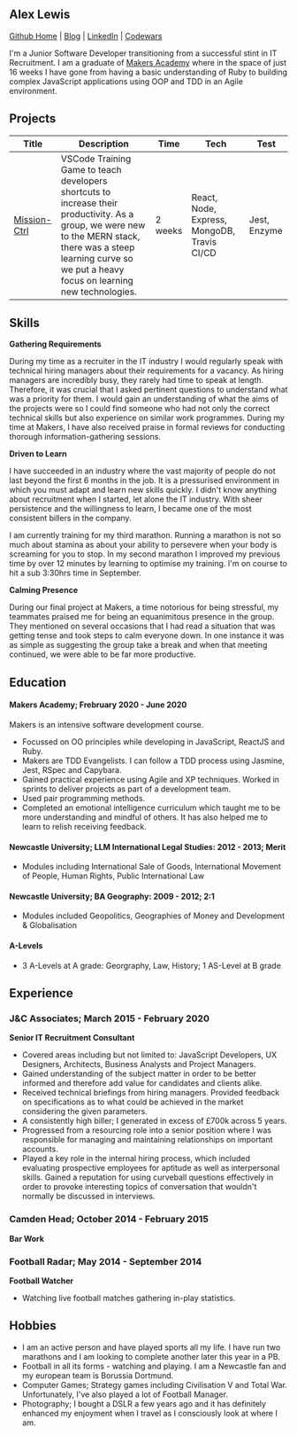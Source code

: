 ## Alex Lewis

[Github Home](https://github.com/AlexLewis10) | [Blog](https://medium.com/@alexlewis374) | [LinkedIn](https://www.linkedin.com/in/alex-lewis-022761a8/) | [Codewars](https://www.codewars.com/users/ALJALE)

I'm a Junior Software Developer transitioning from a successful stint in IT Recruitment. I am a graduate of [Makers Academy](https://makers.tech/) where in the space of just 16 weeks I have gone from having a basic understanding of Ruby to building complex JavaScript applications using OOP and TDD in an Agile environment.



## Projects

| Title | Description | Time | Tech | Test |
|-------|------|------|------|------|
|[Mission-Ctrl](https://github.com/AlexLewis10/mission-ctrl) | VSCode Training Game to teach developers shortcuts to increase their productivity. As a group, we were new to the MERN stack, there was a steep learning curve so we put a heavy focus on learning new technologies. | 2 weeks | React, Node, Express, MongoDB, Travis CI/CD | Jest, Enzyme |


## Skills

**Gathering Requirements**

During my time as a recruiter in the IT industry I would regularly speak with technical hiring managers about their requirements for a vacancy. As hiring managers are incredibly busy, they rarely had time to speak at length. Therefore, it was crucial that I asked pertinent questions to understand what was a priority for them. I would gain an understanding of what the aims of the projects were so I could find someone who had not only the correct technical skills but also experience on similar work programmes. During my time at Makers, I have also received praise in formal reviews for conducting thorough information-gathering sessions.

**Driven to Learn**

I have succeeded in an industry where the vast majority of people do not last beyond the first 6 months in the job. It is a pressurised environment in which you must adapt and learn new skills quickly. I didn't know anything about recruitment when I started, let alone the IT industry. With sheer persistence and the willingness to learn, I became one of the most consistent billers in the company.

I am currently training for my third marathon. Running a marathon is not so much about stamina as about your ability to persevere when your body is screaming for you to stop. In my second marathon I improved my previous time by over 12 minutes by learning to optimise my training. I'm on course to hit a sub 3:30hrs time in September.


**Calming Presence**

During our final project at Makers, a time notorious for being stressful, my teammates praised me for being an equanimitous presence in the group. They mentioned on several occasions that I had read a situation that was getting tense and took steps to calm everyone down. In one instance it was as simple as suggesting the group take a break and when that meeting continued, we were able to be far more productive.

## Education

#### Makers Academy; Frebruary 2020 - June 2020

Makers is an intensive software development course.

- Focussed on OO principles while developing in JavaScript, ReactJS and Ruby.
- Makers are TDD Evangelists. I can follow a TDD process using Jasmine, Jest, RSpec and Capybara.
- Gained practical experience using Agile and XP techniques. Worked in sprints to deliver projects as part of a  development team.
- Used pair programming methods.
- Completed an emotional intelligence curriculum which taught me to be more understanding and mindful of others. It has also helped me to learn to relish receiving feedback.


#### Newcastle University; LLM International Legal Studies: 2012 - 2013; Merit

- Modules including International Sale of Goods, International Movement of People, Human Rights, Public International Law

#### Newcastle University; BA Geography: 2009 - 2012; 2:1

- Modules included Geopolitics, Geographies of Money and Development & Globalisation

#### A-Levels

- 3 A-Levels at A grade: Georgraphy, Law, History; 1 AS-Level at B grade

## Experience

### J&C Associates; March 2015 - February 2020 
**Senior IT Recruitment Consultant**
- Covered areas including but not limited to: JavaScript Developers, UX Designers, Architects, Business Analysts and Project Managers.
- Gained understanding of the subject matter in order to be better informed and therefore add value for candidates and clients alike.
- Received technical briefings from hiring managers. Provided feedback on specifications as to what could be achieved in the market considering the given parameters.
- A consistently high biller; I generated in excess of £700k across 5 years.
- Progressed from a resourcing role into a senior position where I was responsible for managing and maintaining relationships on important accounts.
- Played a key role in the internal hiring process, which included evaluating prospective employees for aptitude as well as interpersonal skills. Gained a reputation for using curveball questions effectively in order to provoke interesting topics of conversation that wouldn't normally be discussed in interviews.


### Camden Head; October 2014 - February 2015
**Bar Work**

### Football Radar; May 2014 - September 2014   
**Football Watcher**
- Watching live football matches gathering in-play statistics.

## Hobbies

- I am an active person and have played sports all my life. I have run two marathons and I am looking to complete another later this year in a PB.
- Football in all its forms - watching and playing. I am a Newcastle fan and my european team is Borussia Dortmund.
- Computer Games; Strategy games including Civilisation V and Total War. Unfortunately, I've also played a lot of Football Manager.
- Photography; I bought a DSLR a few years ago and it has definitely enhanced my enjoyment when I travel as I consciously look at where I am.
